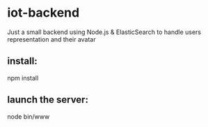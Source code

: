 # iot-backend
Just a small backend using Node.js &amp; ElasticSearch to handle users representation and their avatar

## install:
npm install

## launch the server:
node bin/www
